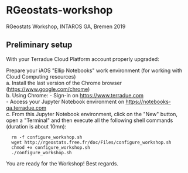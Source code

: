 # RGeostats-workshop
RGeostats Workshop, INTAROS GA, Bremen 2019 

## Preliminary setup

With your Terradue Cloud Platform account properly upgraded:

Prepare your iAOS "Ellip Notebooks" work environment (for working with Cloud Computing resources)  
    a. Install the last version of the Chrome browser (https://www.google.com/chrome)  
    b. Using Chrome:
       - Sign-in on https://www.terradue.com  
       - Access your Jupyter Notebook environment on https://notebooks-qa.terradue.com  
    c. From this Jupyter Notebook environment, click on the "New" button, open a "Terminal" and then execute all the following shell commands (duration is about 10mn):  

      rm -f configure_workshop.sh
      wget http://rgeostats.free.fr/doc/Files/configure_workshop.sh
      chmod +x configure_workshop.sh
      ./configure_workshop.sh
  
You are ready for the Workshop!
Best regards.
